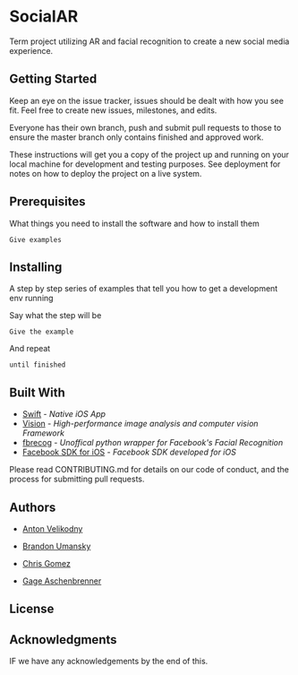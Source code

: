 # SocialAR
Term project utilizing AR and facial recognition to create a new social media experience. 

## Getting Started

Keep an eye on the issue tracker, issues should be dealt with how you see fit. Feel free to create new issues, milestones, and edits. 

Everyone has their own branch, push and submit pull requests to those to ensure the master branch only contains finished and approved work. 

These instructions will get you a copy of the project up and running on your local machine for development and testing purposes. See deployment for notes on how to deploy the project on a live system.

## Prerequisites

What things you need to install the software and how to install them

```
Give examples
````

## Installing

A step by step series of examples that tell you how to get a development env running

Say what the step will be

```
Give the example
```

And repeat

```
until finished
```

## Built With

- [Swift](https://developer.apple.com/swift/) - *Native iOS App*
- [Vision](https://developer.apple.com/documentation/vision) - *High-performance image analysis and computer vision Framework*
- [fbrecog](https://github.com/samj1912/fbrecog) - *Unoffical python wrapper for Facebook's Facial Recognition*
- [Facebook SDK for iOS](https://developers.facebook.com/docs/unity/) - *Facebook SDK developed for iOS*

Please read CONTRIBUTING.md for details on our code of conduct, and the process for submitting pull requests.

## Authors

- [Anton Velikodny](https://github.com/Anton-Velikodnyy) 

- [Brandon Umansky](https://github.com/brumansky)

- [Chris Gomez](https://github.com/afryingpan)

- [Gage Aschenbrenner](https://github.com/no0no)

## License



## Acknowledgments

IF we have any acknowledgements by the end of this. 
